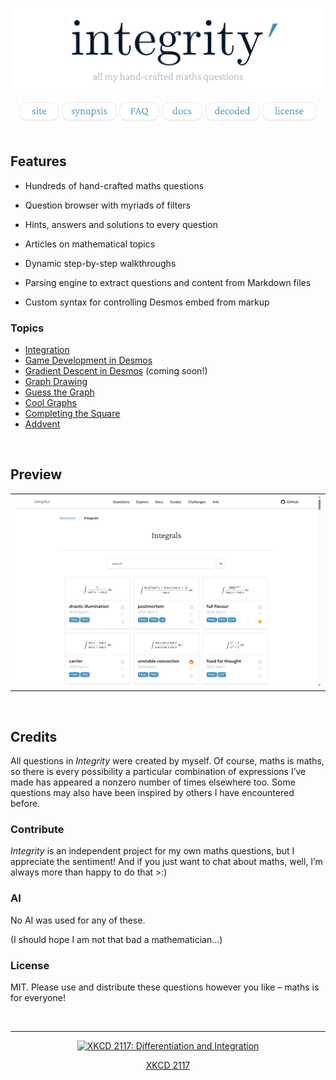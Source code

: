 ![integrity’](assets/integrity-banner.png)

<div align="center">

<a title="site" href="https://sup2point0.github.io/integrity">
  <img height="36px" alt="site" src="assets/links/site.png"></a>
<a title="synopsis" href="synopsis.md">
  <img height="36px" alt="synopsis" src="assets/links/synopsis.png"></a>
<a title="FAQ" href="faq.md">
  <img height="36px" alt="faq" src="assets/links/faq.png"></a>
<a title="docs" href="https://sup2point0.github.io/integrity/docs">
  <img height="36px" alt="docs" src="assets/links/docs.png"></a>
<a title="decoded" href="edu.md">
  <img height="36px" alt="decoded" src="assets/links/decoded.png"></a>
<a title="licence" href="https://sup2point0.github.io/integrity/info/licence">
  <img height="36px" alt="licence" src="assets/links/license.png"></a>

</div>


<br>


## Features

- Hundreds of hand-crafted maths questions
- Question browser with myriads of filters
- Hints, answers and solutions to every question
- Articles on mathematical topics
- Dynamic step-by-step walkthroughs

- Parsing engine to extract questions and content from Markdown files
- Custom syntax for controlling Desmos embed from markup

### Topics
- [Integration](https://sup2point0.github.io/integrity/questions/integrals)
- [Game Development in Desmos](https://sup2point0.github.io/integrity/desmos/gamedev)
- [Gradient Descent in Desmos](https://sup2point0.github.io/integrity/desmos/grad-desc) (coming soon!)
- [Graph Drawing](https://sup2point0.github.io/integrity/questions/graph-drawing)
- [Guess the Graph](https://sup2point0.github.io/integrity/questions/guess-graph)
- [Cool Graphs](https://sup2point0.github.io/integrity/questions/cool-graphs)
- [Completing the Square](https://sup2point0.github.io/integrity/questions/complete-square)
- [Addvent](https://sup2point0.github.io/integrity/questions/addvent)


<br>


## Preview

<table>
  <tr><td>
    <img alt="Integration questions in Integrity’s question browser" src="assets/previews/integrity-preview.png">
  </td></tr>
</table>


<br>


## Credits

All questions in *Integrity* were created by myself. Of course, maths is maths, so there is every possibility a particular combination of expressions I’ve made has appeared a nonzero number of times elsewhere too. Some questions may also have been inspired by others I have encountered before.

### Contribute
*Integrity* is an independent project for my own maths questions, but I appreciate the sentiment! And if you just want to chat about maths, well, I’m always more than happy to do that >:)

### AI
No AI was used for any of these.

(I should hope I am not that bad a mathematician...)

### License
MIT. Please use and distribute these questions however you like – maths is for everyone!


<br>


---


<div align="center">

[![XKCD 2117: Differentiation and Integration](https://imgs.xkcd.com/comics/differentiation_and_integration.png)](https://xkcd.com/2117)

[XKCD 2117](https://xkcd.com/2117)

</div>


<br>
